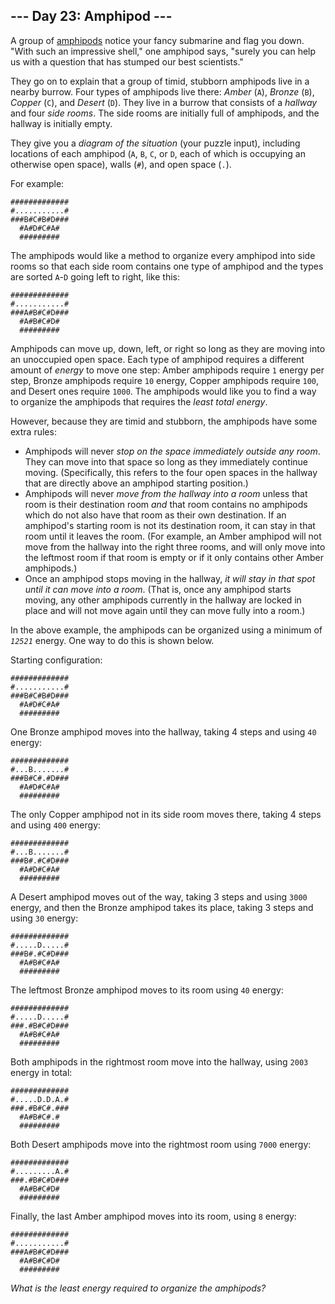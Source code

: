 <h2>--- Day 23: Amphipod ---</h2><p>A group of <a href="https://en.wikipedia.org/wiki/Amphipoda" target="_blank">amphipods</a> notice your fancy submarine and flag you down. "With such an impressive shell," one amphipod <span title="What? You didn't know amphipods can talk?">says</span>, "surely you can help us with a question that has stumped our best scientists."</p>
<p>They go on to explain that a group of timid, stubborn amphipods live in a nearby burrow. Four types of amphipods live there: <em>Amber</em> (<code>A</code>), <em>Bronze</em> (<code>B</code>), <em>Copper</em> (<code>C</code>), and <em>Desert</em> (<code>D</code>). They live in a burrow that consists of a <em>hallway</em> and four <em>side rooms</em>. The side rooms are initially full of amphipods, and the hallway is initially empty.</p>
<p>They give you a <em>diagram of the situation</em> (your puzzle input), including locations of each amphipod (<code>A</code>, <code>B</code>, <code>C</code>, or <code>D</code>, each of which is occupying an otherwise open space), walls (<code>#</code>), and open space (<code>.</code>).</p>
<p>For example:</p>
<pre><code>#############
#...........#
###B#C#B#D###
  #A#D#C#A#
  #########
</code></pre>
<p>The amphipods would like a method to organize every amphipod into side rooms so that each side room contains one type of amphipod and the types are sorted <code>A</code>-<code>D</code> going left to right, like this:</p>
<pre><code>#############
#...........#
###A#B#C#D###
  #A#B#C#D#
  #########
</code></pre>
<p>Amphipods can move up, down, left, or right so long as they are moving into an unoccupied open space. Each type of amphipod requires a different amount of <em>energy</em> to move one step: Amber amphipods require <code>1</code> energy per step, Bronze amphipods require <code>10</code> energy, Copper amphipods require <code>100</code>, and Desert ones require <code>1000</code>. The amphipods would like you to find a way to organize the amphipods that requires the <em>least total energy</em>.</p>
<p>However, because they are timid and stubborn, the amphipods have some extra rules:</p>
<ul>
<li>Amphipods will never <em>stop on the space immediately outside any room</em>. They can move into that space so long as they immediately continue moving. (Specifically, this refers to the four open spaces in the hallway that are directly above an amphipod starting position.)</li>
<li>Amphipods will never <em>move from the hallway into a room</em> unless that room is their destination room <em>and</em> that room contains no amphipods which do not also have that room as their own destination. If an amphipod's starting room is not its destination room, it can stay in that room until it leaves the room. (For example, an Amber amphipod will not move from the hallway into the right three rooms, and will only move into the leftmost room if that room is empty or if it only contains other Amber amphipods.)</li>
<li>Once an amphipod stops moving in the hallway, <em>it will stay in that spot until it can move into a room</em>. (That is, once any amphipod starts moving, any other amphipods currently in the hallway are locked in place and will not move again until they can move fully into a room.)</li>
</ul>
<p>In the above example, the amphipods can be organized using a minimum of <code><em>12521</em></code> energy. One way to do this is shown below.</p>
<p>Starting configuration:</p>
<pre><code>#############
#...........#
###B#C#B#D###
  #A#D#C#A#
  #########
</code></pre>
<p>One Bronze amphipod moves into the hallway, taking 4 steps and using <code>40</code> energy:</p>
<pre><code>#############
#...B.......#
###B#C#.#D###
  #A#D#C#A#
  #########
</code></pre>
<p>The only Copper amphipod not in its side room moves there, taking 4 steps and using <code>400</code> energy:</p>
<pre><code>#############
#...B.......#
###B#.#C#D###
  #A#D#C#A#
  #########
</code></pre>
<p>A Desert amphipod moves out of the way, taking 3 steps and using <code>3000</code> energy, and then the Bronze amphipod takes its place, taking 3 steps and using <code>30</code> energy:</p>
<pre><code>#############
#.....D.....#
###B#.#C#D###
  #A#B#C#A#
  #########
</code></pre>
<p>The leftmost Bronze amphipod moves to its room using <code>40</code> energy:</p>
<pre><code>#############
#.....D.....#
###.#B#C#D###
  #A#B#C#A#
  #########
</code></pre>
<p>Both amphipods in the rightmost room move into the hallway, using <code>2003</code> energy in total:</p>
<pre><code>#############
#.....D.D.A.#
###.#B#C#.###
  #A#B#C#.#
  #########
</code></pre>
<p>Both Desert amphipods move into the rightmost room using <code>7000</code> energy:</p>
<pre><code>#############
#.........A.#
###.#B#C#D###
  #A#B#C#D#
  #########
</code></pre>
<p>Finally, the last Amber amphipod moves into its room, using <code>8</code> energy:</p>
<pre><code>#############
#...........#
###A#B#C#D###
  #A#B#C#D#
  #########
</code></pre>
<p><em>What is the least energy required to organize the amphipods?</em></p>

